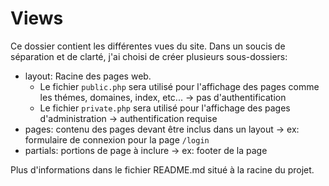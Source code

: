 # Views

Ce dossier contient les différentes vues du site.
Dans un soucis de séparation et de clarté, j'ai choisi de créer plusieurs sous-dossiers:
- layout: Racine des pages web.
  - Le fichier `public.php` sera utilisé pour l'affichage des pages comme les thémes, domaines, index, etc... -> pas d'authentification
  - Le fichier `private.php` sera utilisé pour l'affichage des pages d'administration -> authentification requise
- pages: contenu des pages devant être inclus dans un layout -> ex: formulaire de connexion pour la page `/login`
- partials: portions de page à inclure -> ex: footer de la page

Plus d'informations dans le fichier README.md situé à la racine du projet.